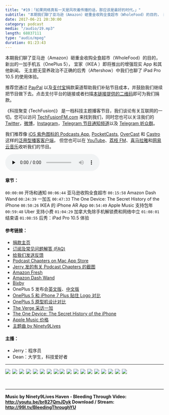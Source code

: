 ```yaml
---
title: "#19：「如果网络真有一天是风吹着传播的话，那应该是最好的时代。」"
subtitle: "本期我们聊了亚马逊（Amazon）砸重金收购全食超市（WholeFood）的目的， 新出的一加手机五（OnePlus 5）， 宜家（IKEA ）即将推出的增强现实 App 和其他新闻。 无主题无营养政治不正确的后秀（Aftershow）中我们也聊了 iPad Pro 10.5 的使用体验。"
date: 2017-06-21 20:30:00
category: podcast
media: "/audio/19.mp3"
length: 68837111 
type: "audio/mpeg"
duration: 01:23:43
---
```


本期我们聊了亚马逊（Amazon）砸重金收购全食超市（WholeFood）的目的， 新出的一加手机五（OnePlus 5）， 宜家（IKEA ）即将推出的增强现实 App 和其他新闻。 无主题无营养政治不正确的后秀（Aftershow）中我们也聊了 iPad Pro 10.5 的使用体验。

推荐您通过 [PayPal](https://paypal.me/techfusionfm/5) 以及[支付宝](HTTPS://QR.ALIPAY.COM/FKX09288AJOENI0MVZXM12)捐款渠道帮助我们补贴节目成本，并鼓励我们继续把节目做下去。点击支付平台的链接或者扫描[本链接提供的二维码](https://techfusionfm.com/images/QR.JPG)即可为我们捐款。

《科技聚变 (TechFusion)》 是一档科技主题播客节目，我们谈论有关互联网的一切。您可以访问 [TechFusionFM.com](https://TechFusionFM.com) 来找到我们，同时您也可以关注我们的 [Twitter](http://twitter.com/TechFusionFM)，[微博](https://TechFusionFM.com/images/Weibo-Icon-BW.svg)，[Instagram](http://instagram.com/TechFusionFM)，[Telegram 节目通知频道](https://https://t.me/TechFusion)以及 [Telegram 听众群](https://https://t.me/TechFusionChat)。

我们推荐像 [iOS 紫色图标的 Podcasts App](https://itunes.apple.com/cn/podcast/id1202658654), [PocketCasts](http://pca.st/podcast/28fcd200-cc7c-0134-10da-25324e2a541d), [OverCast](https://overcast.fm) 和 [Castro](http://supertop.co/castro/) 这样的[泛用型播客客户端](https://techfusionfm.com/faq)， 但您也可以在 [YouTube](https://www.youtube.com/channel/UC6uvHf21Tjm5lepw6P2Ki-Q)、[荔枝 FM](https://www.lizhi.fm/1494013/)、[喜马拉雅](http://www.ximalaya.com/72456289/album/6648521)和[网易云音乐](http://music.163.com/#/djradio?id=347498120)收听我们的节目。

<audio class="audioPlayer" controls preload="none" src="https://techfusionfm.com/audio/19.mp3"></audio>

#### 章节：
```00:00:00``` 开场和通知
```00:06:44``` 亚马逊收购全食超市
```00:15:58``` Amazon Dash Wand
```00:24:39``` 一加五
```00:47:33``` The One Device: The Secret History of the iPhone
```00:50:26``` IKEA 的 iPhone AR App
```00:54:49``` Apple Music 支持包年
```00:59:48``` Uber 支持小费
```01:04:29``` 加拿大免除手机解锁费和网络中立
```01:08:01``` 结束语
```01:08:55``` 后秀：iPad Pro 10.5 体验

#### 参考链接：
- [捐款主页](https://techfusionfm.com/donate)
- [订阅及常见问题解答 (FAQ)](https://techfusionfm.com/faq)
- [给我们发送反馈](mailto:hi@techfusionfom.com)
- [Podcast Chapters on Mac App Store](https://itunes.apple.com/ca/app/podcast-chapters/id1070963477?mt=12)
- [Jerry 发的有关 Podcast Chapters 的截图](https://instagram.com/p/BVnoIsYFy-1/)
- [Amazon Fresh](http://www.businesswire.com/news/home/20170616005338/en/Amazon-Acquire-Foods-Market)
- [Amazon Dash Wand](https://www.amazon.com/Amazon-Dash-Wand-With-Alexa/dp/B01MQMJFDK)
- [Bixby](http://www.samsung.com/ca/smartphones/galaxy-s8/intelligence/)
- OnePlus 5 发布会[英文版](https://www.youtube.com/watch?v=nT5egj-fVyg)、[中文版](http://www.oneplus.cn/one-piece-5)
- [OnePlus 5 和 iPhone 7 Plus 贴住 Logo 对比](https://instagram.com/p/BVnrD1-FNqf/)
- [OnePlus 5 原型机设计对比](https://cdn.vox-cdn.com/uploads/chorus_asset/file/8700799/dseifert_170616_1783_0003.jpg)
- [The Verge 采访一加](https://www.youtube.com/watch?v=onBiCn963XM)
- [The One Device: The Secret History of the iPhone](https://www.amazon.ca/One-Device-Secret-History-iPhone-ebook/dp/B01LWRN0KI)
- [Apple Music 价格](https://www.apple.com/cn/apple-music/membership/)
- [主题曲 by Ninety9Lives](http://99l.tv/BleedingThroughYU)

#### 主播：
- Jerry：程序员
- Dean：大学生，科技爱好者
---
<a href = "https://itunes.apple.com/cn/podcast/%E7%A7%91%E6%8A%80%E8%81%9A%E5%8F%98-techfusion/id1202658654?mt=2"><img src="https://TechFusionFM.com/images/Apple-Podcast-Icon-BW.svg"></a><b style="padding: 3px"></b><a href = "http://pca.st/podcast/28fcd200-cc7c-0134-10da-25324e2a541d"><img src="https://TechFusionFM.com/images/Pocket-Casts-Icon-BW.svg"></a><b style="padding: 3px"></b><a href = "https://overcast.fm/itunes1202658654/techfusion"><img src="https://TechFusionFM.com/images/Overcast-Icon-BW.svg"></a><b style="padding: 3px"></b><a href = "https://playmusic.app.goo.gl/?ibi=com.google.PlayMusic&isi=691797987&ius=googleplaymusic&link=https://play.google.com/music/m/Ipiouils7kq2tvqibapqnnwsm5u?t%3D%25E7%25A7%2591%25E6%258A%2580%25E8%2581%259A%25E5%258F%2598_%28TechFusion%29%26pcampaignid%3DMKT-na-all-co-pr-mu-pod-16"><img src="https://TechFusionFM.com/images/Play-Music-Icon-BW.svg"></a><b style="padding: 3px"></b><a href = "https://www.lizhi.fm/1494013/"><img src="https://TechFusionFM.com/images/LizhiFM-Icon-BW.svg"></a><b style="padding: 3px"></b><a href = "http://www.ximalaya.com/72456289/album/6648521"><img src="https://TechFusionFM.com/images/Ximalaya-Icon-BW.svg"></a><b style="padding: 3px"></b><a href = "http://music.163.com/#/djradio?id=347498120"><img src="https://TechFusionFM.com/images/163-Music-Icon-BW.svg"></a><b style="padding: 3px"></b><a href = "https://soundcloud.com/techfusion"><img src="https://TechFusionFM.com/images/SoundCloud-Icon-BW.svg"></a><b style="padding: 3px"><a href = "http://twitter.com/TechFusionFM"><img src="https://TechFusionFM.com/images/Twitter-Icon-BW.svg"></a><b style="padding: 3px"></b><a href = "http://weibo.com/TechFusionFM"><img src="https://TechFusionFM.com/images/Weibo-Icon-BW.svg"></a><b style="padding: 3px"></b><a href = "http://instagram.com/TechFusionFM"><img src="https://TechFusionFM.com/images/Instagram-Icon-BW.svg"></a><b style="padding: 3px"></b><a href = "https://https://t.me/TechFusion"><img src="https://TechFusionFM.com/images/Telegram-Channel-Icon-BW.svg"></a><b style="padding: 3px"></b><a href = "https://t.me/TechFusionChat"><img src="https://TechFusionFM.com/images/Telegram-Chat-Icon-BW.svg"></a><b style="padding: 3px"></b><a href = "https://www.zhihu.com/people/techfusion/activities"><img src="https://TechFusionFM.com/images/Zhihu-Icon-BW.svg"></a><b style="padding: 3px"></b><a href = "mailto:hi@TechFusionFM.com"><img src="https://TechFusionFM.com/images/Email-Icon-BW.svg"></a><b style="padding: 3px"></b><a href = "https://www.youtube.com/channel/UC6uvHf21Tjm5lepw6P2Ki-Q"><img src="https://TechFusionFM.com/images/YouTube-Icon-BW.svg"></a><b style="padding: 3px"></b><a href = "http://i.youku.com/techfusion"><img src="https://TechFusionFM.com/images/Youku-Icon-BW.svg"></a><b style="padding: 3px"></b><a href = "http://www.tudou.com/home/TechFusion"><img src="https://TechFusionFM.com/images/Tudou-Icon-BW.svg"></a>

---
Music by Ninety9Lives
Haven - Bleeding Through
Video: http://youtu.be/br827QmJDyk
Download / Stream: http://99l.tv/BleedingThroughYU